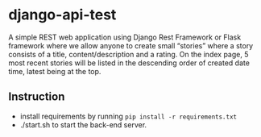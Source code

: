 # django-api-test
A simple REST web application using Django Rest Framework or Flask framework where we allow anyone to create small “stories” where a story consists of a title, content/description and a rating. On the index page, 5 most recent stories will be listed in the descending order of created date time, latest being at the top.

## Instruction
* install requirements by running `pip install -r requirements.txt`
* ./start.sh to start the back-end server.